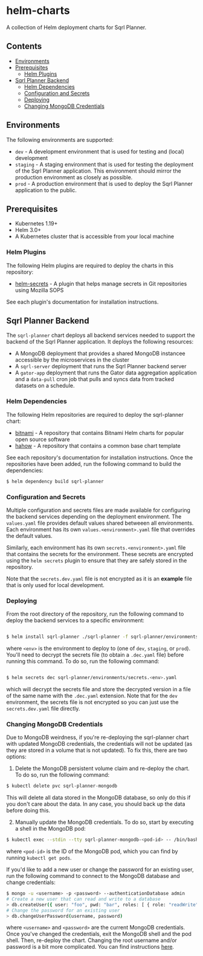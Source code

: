 # helm-charts
A collection of Helm deployment charts for Sqrl Planner.

## Contents
- [Environments](#environments)
- [Prerequisites](#prerequisites)
  - [Helm Plugins](#helm-plugins)
- [Sqrl Planner Backend](#sqrl-planner-backend)
  - [Helm Dependencies](#helm-dependencies)
  - [Configuration and Secrets](#configuration-and-secrets)
  - [Deploying](#deploying)
  - [Changing MongoDB Credentials](#changing-mongodb-credentials)

## Environments

The following environments are supported:

- `dev` - A development environment that is used for testing and (local) development
- `staging` - A staging environment that is used for testing the deployment of the Sqrl Planner application. This
  environment should mirror the production environment as closely as possible.
- `prod` - A production environment that is used to deploy the Sqrl Planner application to the public.

## Prerequisites

- Kubernetes 1.19+
- Helm 3.0+
- A Kubernetes cluster that is accessible from your local machine

### Helm Plugins

The following Helm plugins are required to deploy the charts in this repository:

- [helm-secrets](https://github.com/jkroepke/helm-secrets) - A plugin that helps manage secrets in Git repositories using Mozilla SOPS

See each plugin's documentation for installation instructions.

## Sqrl Planner Backend

The `sqrl-planner` chart deploys all backend services needed to support the backend of the Sqrl Planner application.
It deploys the following resources:

- A MongoDB deployment that provides a shared MongoDB instancee accessible by the microservices in the cluster
- A `sqrl-server` deployment that runs the Sqrl Planner backend server
- A `gator-app` deployment that runs the Gator data aggregation application and a `data-pull` cron job that pulls and
  syncs data from tracked datasets on a schedule.

### Helm Dependencies

The following Helm repositories are required to deploy the sqrl-planner chart:

- [bitnami](https://github.com/bitnami/charts) - A repository that contains Bitnami Helm charts for popular open source software
- [hahow](https://github.com/hahow/common-chart) - A repository that contains a common base chart template

See each repository's documentation for installation instructions. Once the repositories have been added, run the following command to build the dependencies:
```bash
$ helm dependency build sqrl-planner
```

### Configuration and Secrets

Multiple configuration and secrets files are made available for configuring the backend services depending on the
deployment environment. The `values.yaml` file provides default values shared betweeen all environments. Each
environment has its own `values.<environment>.yaml` file that overrides the default values.

Similarly, each environment has its own `secrets.<environment>.yaml` file that contains the secrets for the
environment. These secrets are encrypted using the `helm secrets` plugin to ensure that they are safely stored in
the repository.

Note that the `secrets.dev.yaml` file is not encrypted as it is an **example** file that is only used for local
development.

### Deploying

From the root directory of the repository, run the following command to deploy the backend services to a specific
environment:
```bash

$ helm install sqrl-planner ./sqrl-planner -f sqrl-planner/environments/values.<env>.yaml -f sqrl-planner/environments/secrets.<env>.dec.yaml

```
where `<env>` is the environment to deploy to (one of `dev`, `staging`, or `prod`). You'll need to decrypt the secrets file (to obtain a `.dec.yaml` file) before running this command. To do so, run the following command:
```bash

$ helm secrets dec sqrl-planner/environments/secrets.<env>.yaml

```
which will decrypt the secrets file and store the decrypted version in a file of the same name with the `.dec.yaml` extension. Note that for the `dev` environment, the secrets file is not encrypted so you can just use the `secrets.dev.yaml` file directly.

### Changing MongoDB Credentials

Due to MongoDB weirdness, if you're re-deploying the sqrl-planner chart with updated MongoDB credentials, the credentials will not be updated (as they are stored in a volume that is not updated). To fix this, there are two options:

1. Delete the MongoDB persistent volume claim and re-deploy the chart. To do so, run the following command:
```bash
$ kubectl delete pvc sqrl-planner-mongodb
```
This will delete all data stored in the MongoDB database, so only do this if you don't care about the data. In any case, you should back up the data before doing this.

2. Manually update the MongoDB credentials. To do so, start by executing a shell in the MongoDB pod:
```bash
$ kubectl exec --stdin --tty sqrl-planner-mongodb-<pod-id> -- /bin/bash
```
where `<pod-id>` is the ID of the MongoDB pod, which you can find by running ```kubectl get pods```.

If you'd like to add a new user or change the password for an existing user, run the following command to connect to the MongoDB database and change credentials:
```bash
$ mongo -u <username> -p <password> --authenticationDatabase admin
# Create a new user that can read and write to a database
> db.createUser({ user: "foo", pwd: "bar", roles: [ { role: "readWrite", db: "some-db" } ] })
# Change the password for an existing user
> db.changeUserPassword(username, password)
```
where `<username>` and `<password>` are the current MongoDB credentials. Once you've changed the credentials, exit the MongoDB shell and the pod shell. Then, re-deploy the chart. Changing the root username and/or password is a bit more complicated. You can find instructions [here](https://docs.bitnami.com/aws/infrastructure/mongodb/administration/change-reset-password/).
